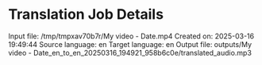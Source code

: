 # Translation Job Details

Input file: /tmp/tmpxav70b7r/My video - Date.mp4
Created on: 2025-03-16 19:49:44
Source language: en
Target language: en
Output file: outputs/My video - Date_en_to_en_20250316_194921_958b6c0e/translated_audio.mp3
